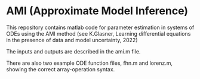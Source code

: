 # AMI (Approximate Model Inference)

This repository contains matlab code for parameter estimation in systems of ODEs using
the AMI method (see K.Glasner,  Learning differential equations in the presence of data and model uncertainty, 2022)

The inputs and outputs are described in the ami.m file.

There are also two example ODE function files, fhn.m and lorenz.m, showing the correct array-operation syntax.

